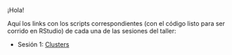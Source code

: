 ¡Hola!

Aquí los links con los scripts correspondientes (con el código listo para ser corrido en RStudio) de cada una de las sesiones del taller:

* Sesión 1: <a href="https://rawgit.com/salazarcasoperu/EstadisticaCFSociales/master/CLUSTER.html" target="_blank">Clusters</a>

